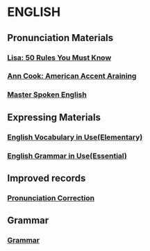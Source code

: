 # ENGLISH
## Pronunciation Materials

### [Lisa: 50 Rules You Must Know](./Speaking_English/50_Rules.md)

### [Ann Cook: American Accent Araining](./Speaking_English/AAT.md)

### [Master Spoken English](./Speaking_English/MSE.md)


## Expressing Materials

### [English Vocabulary in Use(Elementary)](./Expressing_English/VIU1.md)

### [English Grammar in Use(Essential)](./Expressing_English/GIU1.md)


## Improved records

### [Pronunciation Correction](./Accent_Corrention/accentCorrection.md)

## Grammar
### [Grammar](./Expressing_English/Grammar1.md)

